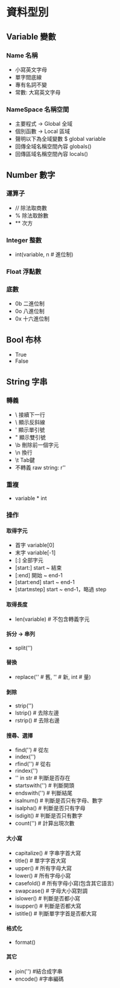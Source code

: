 # 資料型別

## Variable 變數

### Name 名稱

- 小寫英文字母
- 單字間底線
- 專有名詞不變
- 常數: 大寫英文字母

### NameSpace 名稱空間

- 主要程式 -> Global 全域
- 個別函數 -> Local 區域
- 聲明以下為全域變數 $ global variable
- 回傳全域名稱空間內容 globals()
- 回傳區域名稱空間內容 locals()

## Number 數字

### 運算子

- // 除法取商數
- % 除法取餘數
- ** 次方

### Integer 整數

- int(variable, n # 進位制)

### Float 浮點數

### 底數

- 0b 二進位制
- 0o 八進位制
- 0x 十六進位制

## Bool 布林

- True
- False

## String 字串

### 轉義

- \ 接續下一行
- \\ 顯示反斜線
- \' 顯示單引號
- \" 顯示雙引號
- \b 刪除前一個字元
- \n 換行
- \t Tab鍵
- 不轉義 raw string: r''

### 重複

- variable * int

### 操作

#### 取得字元

- 首字 variable[0]
- 末字 variable[-1]
- [:] 全部字元
- [start:] start ~ 結束
- [:end] 開始 ~ end-1
- [start:end] start ~ end-1
- [start:end:step] start ~ end-1，略過 step

#### 取得長度

- len(variable) # 不包含轉義字元

#### 拆分 -> 串列

- split('')

#### 替換

- replace('' # 舊, '' # 新, int # 量)

#### 剝除

- strip('')
- lstrip() # 去除左邊
- rstrip() # 去除右邊

#### 搜尋、選擇

- find('') # 從左
- index('')
- rfind('') # 從右
- rindex('')
- '' in str # 判斷是否存在
- startswith('') # 判斷開頭
- endswith('') # 判斷結尾
- isalnum() # 判斷是否只有字母、數字
- isalpha() # 判斷是否只有字母
- isdigit() # 判斷是否只有數字
- count('') # 計算出現次數

#### 大小寫

- capitalize() # 字串字首大寫
- title() # 單字字首大寫
- upper() # 所有字母大寫
- lower() # 所有字母小寫
- casefold() # 所有字母小寫(包含其它語言)
- swapcase() # 字母大小寫對調
- islower() # 判斷是否都小寫
- isupper() # 判斷是否都大寫
- istitle() # 判斷單字字首是否都大寫

#### 格式化

- format()

#### 其它

- join('') #結合成字串
- encode() #字串編碼
